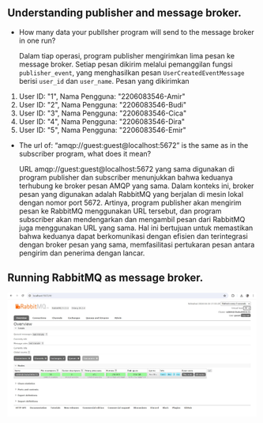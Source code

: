 ## Understanding publisher and message broker.

- How many data your publlsher program will send to the message broker in one run? </p>
Dalam tiap operasi, program publisher mengirimkan lima pesan ke message broker. Setiap pesan dikirim melalui pemanggilan fungsi `publisher_event`, yang menghasilkan pesan `UserCreatedEventMessage` berisi `user_id` dan `user_name`.
Pesan yang dikirimkan
1. User ID: "1", Nama Pengguna: "2206083546-Amir"
2. User ID: "2", Nama Pengguna: "2206083546-Budi"
3. User ID: "3", Nama Pengguna: "2206083546-Cica"
4. User ID: "4", Nama Pengguna: "2206083546-Dira"
5. User ID: "5", Nama Pengguna: "2206083546-Emir"
- The url of: “amqp://guest:guest@localhost:5672” is the same as in the subscriber program, what does it mean? </p>
URL amqp://guest:guest@localhost:5672 yang sama digunakan di program publisher dan subscriber menunjukkan bahwa keduanya terhubung ke broker pesan AMQP yang sama.
Dalam konteks ini, broker pesan yang digunakan adalah RabbitMQ yang berjalan di mesin lokal dengan nomor port 5672. Artinya, program publisher akan mengirim pesan ke RabbitMQ menggunakan URL tersebut, dan program subscriber akan mendengarkan dan mengambil pesan dari RabbitMQ juga menggunakan URL yang sama. Hal ini bertujuan untuk memastikan bahwa keduanya dapat berkomunikasi dengan efisien dan terintegrasi dengan broker pesan yang sama, memfasilitasi pertukaran pesan antara pengirim dan penerima dengan lancar.

## Running RabbitMQ as message broker.
![RabbitMQ](img/image_rabbit.jpg)
